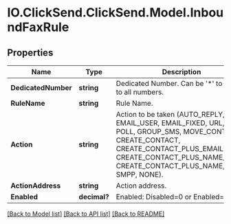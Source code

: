 # IO.ClickSend.ClickSend.Model.InboundFaxRule
## Properties

Name | Type | Description | Notes
------------ | ------------- | ------------- | -------------
**DedicatedNumber** | **string** | Dedicated Number. Can be &#39;*&#39; to apply to all numbers. | 
**RuleName** | **string** | Rule Name. | 
**Action** | **string** | Action to be taken (AUTO_REPLY, EMAIL_USER, EMAIL_FIXED, URL, SMS, POLL, GROUP_SMS, MOVE_CONTACT, CREATE_CONTACT, CREATE_CONTACT_PLUS_EMAIL, CREATE_CONTACT_PLUS_NAME_EMAIL CREATE_CONTACT_PLUS_NAME, SMPP, NONE). | 
**ActionAddress** | **string** | Action address. | 
**Enabled** | **decimal?** | Enabled: Disabled&#x3D;0 or Enabled&#x3D;1. | 

[[Back to Model list]](../README.md#documentation-for-models) [[Back to API list]](../README.md#documentation-for-api-endpoints) [[Back to README]](../README.md)

